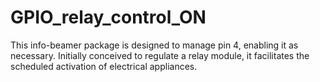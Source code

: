 # GPIO_relay_control_ON
This info-beamer package is designed to manage pin 4, enabling it as necessary. Initially conceived to regulate a relay module, it facilitates the scheduled activation of electrical appliances.
